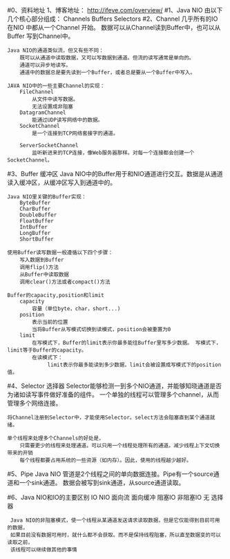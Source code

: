 #0、资料地址
    1、博客地址：
        http://ifeve.com/overview/
#1、Java NIO 由以下几个核心部分组成：
    Channels
    Buffers
    Selectors
#2、Channel 
    几乎所有的IO 在NIO 中都从一个Channel 开始。
    数据可以从Channel读到Buffer中，也可以从Buffer 写到Channel中。
    
    Java NIO的通道类似流，但又有些不同：
        既可以从通道中读取数据，又可以写数据到通道。但流的读写通常是单向的。
        通道可以异步地读写。
        通道中的数据总是要先读到一个Buffer，或者总是要从一个Buffer中写入。
        
    JAVA NIO中的一些主要Channel的实现：
        FileChannel  
            从文件中读写数据。
            无法设置成非阻塞
        DatagramChannel
            能通过UDP读写网络中的数据。
        SocketChannel 
            是一个连接到TCP网络套接字的通道。
            
        ServerSocketChannel
            监听新进来的TCP连接，像Web服务器那样。对每一个连接都会创建一个SocketChannel。
        
#3、Buffer 缓冲区
    Java NIO中的Buffer用于和NIO通道进行交互。数据是从通道读入缓冲区，从缓冲区写入到通道中的。
    
    Java NIO里关键的Buffer实现：
        ByteBuffer
        CharBuffer
        DoubleBuffer
        FloatBuffer
        IntBuffer
        LongBuffer
        ShortBuffer
    
    使用Buffer读写数据一般遵循以下四个步骤：
        写入数据到Buffer
        调用flip()方法
        从Buffer中读取数据
        调用clear()方法或者compact()方法
        
    Buffer的capacity,position和limit
        capacity
            容量（单位byte，char，short...)
        position
            表示当前的位置
            当将Buffer从写模式切换到读模式，position会被重置为0
        limit
            在写模式下，Buffer的limit表示你最多能往Buffer里写多少数据。 写模式下，limit等于Buffer的capacity。
            在读模式下：
                 limit表示你最多能读到多少数据，limit会被设置成写模式下的position值。
#4、Selector 选择器
    Selector能够检测一到多个NIO通道，并能够知晓通道是否为诸如读写事件做好准备的组件。
    一个单独的线程可以管理多个channel，从而管理多个网络连接。
    
    将Channel注册到Selector中，才能使用Selector。select方法会阻塞直到某个通道就绪。
    
    单个线程来处理多个Channels的好处是，
        只需要更少的线程来处理通道。可以只用一个线程处理所有的通道。减少线程上下文切换带来的开销
        每个线程都要占用系统的一些资源（如内存）。因此，使用的线程越少越好。
#5、Pipe
    Java NIO 管道是2个线程之间的单向数据连接。Pipe有一个source通道和一个sink通道。
    数据会被写到sink通道，从source通道读取。
    
#6、Java NIO和IO的主要区别
    IO                NIO
    面向流            面向缓冲
    阻塞IO            非阻塞IO
    无                选择器
    
     Java NIO的非阻塞模式，使一个线程从某通道发送请求读取数据，但是它仅能得到目前可用的数据，
     如果目前没有数据可用时，就什么都不会获取。而不是保持线程阻塞，所以直至数据变的可以读取之前，
     该线程可以继续做其他的事情
